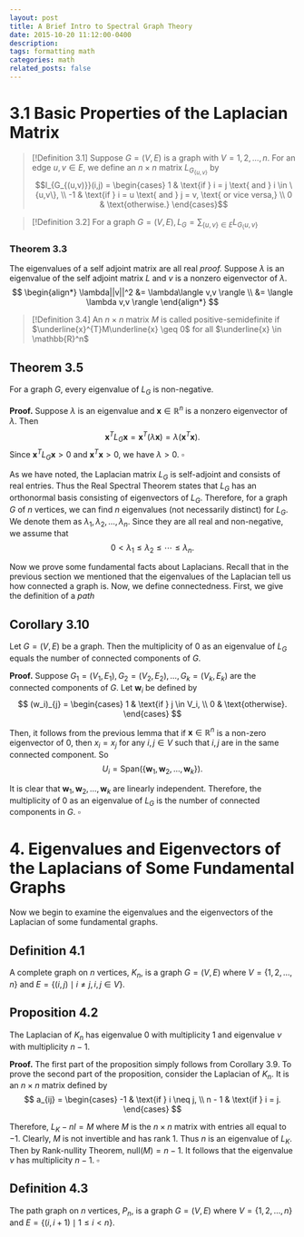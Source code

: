 ```yaml
---
layout: post
title: A Brief Intro to Spectral Graph Theory
date: 2015-10-20 11:12:00-0400
description: 
tags: formatting math
categories: math
related_posts: false
---
```


# 3.1 Basic Properties of the Laplacian Matrix
> [!Definition 3.1]
> Suppose $G = (V,E)$ is a graph with $V = {1,2,...,n}$. For an edge ${u, v} \in E$, we define an $n \times n$ matrix $L_{G_{\{u,v\}}}$ by
> $$l_{G_{(u,v)}}(i,j) = \begin{cases} 1 & \text{if } i = j \text{ and } i \in \{u,v\}, \\ 
-1 & \text{if } i = u \text{ and } j = v, \text{ or vice versa,} \\ 
0 & \text{otherwise.} 
\end{cases}$$

> [!Definition 3.2]
> For a graph $G = (V, E), L_G = \sum_{\{u, v\} \in E} L_{G_\{u, v\}}$

### Theorem 3.3
The eigenvalues of a self adjoint matrix are all real
*proof.* Suppose $\lambda$ is an eigenvalue of the self adjoint matrix $L$ and $v$ is a nonzero eigenvector of $\lambda$. 
$$ \begin{align*} \lambda||v||^2 &= \lambda\langle v,v \rangle \\ &= \langle \lambda v,v \rangle \end{align*} 
$$
> [!Definition 3.4]
> An $n \times n$ matrix $M$ is called positive-semidefinite if $\underline{x}^{T}M\underline{x} \geq 0$ for all $\underline{x} \in \mathbb{R}^n$ 

## Theorem 3.5
For a graph $G$, every eigenvalue of $L_G$ is non-negative.

**Proof.** Suppose $\lambda$ is an eigenvalue and $\mathbf{x} \in \mathbb{R}^n$ is a nonzero eigenvector of $\lambda$. Then
$$
\mathbf{x}^T L_G \mathbf{x} = \mathbf{x}^T (\lambda \mathbf{x}) = \lambda (\mathbf{x}^T \mathbf{x}).
$$
Since $\mathbf{x}^T L_G \mathbf{x} > 0$ and $\mathbf{x}^T \mathbf{x} > 0$, we have $\lambda > 0$. $\square$

As we have noted, the Laplacian matrix $L_G$ is self-adjoint and consists of real entries. Thus the Real Spectral Theorem states that $L_G$ has an orthonormal basis consisting of eigenvectors of $L_G$. Therefore, for a graph $G$ of $n$ vertices, we can find $n$ eigenvalues (not necessarily distinct) for $L_G$. We denote them as $\lambda_1, \lambda_2, \ldots, \lambda_n$. Since they are all real and non-negative, we assume that
$$
0 < \lambda_1 \leq \lambda_2 \leq \cdots \leq \lambda_n.
$$

Now we prove some fundamental facts about Laplacians. Recall that in the previous section we mentioned that the eigenvalues of the Laplacian tell us how connected a graph is. Now, we define connectedness. First, we give the definition of a *path*
## Corollary 3.10
Let $G = (V, E)$ be a graph. Then the multiplicity of $0$ as an eigenvalue of $L_G$ equals the number of connected components of $G$.

**Proof.** Suppose $G_1 = (V_1, E_1), G_2 = (V_2, E_2), \ldots, G_k = (V_k, E_k)$ are the connected components of $G$. Let $\mathbf{w}_i$ be defined by
$$
(w_i)_{j} = 
\begin{cases} 
1 & \text{if } j \in V_i, \\ 
0 & \text{otherwise}.
\end{cases}
$$

Then, it follows from the previous lemma that if $\mathbf{x} \in \mathbb{R}^n$ is a non-zero eigenvector of $0$, then $x_i = x_j$ for any $i, j \in V$ such that $i, j$ are in the same connected component. So
$$
U_{i} = \text{Span}(\{\mathbf{w}_1, \mathbf{w}_2, \ldots, \mathbf{w}_k\}).
$$

It is clear that $\mathbf{w}_1, \mathbf{w}_2, \ldots, \mathbf{w}_k$ are linearly independent. Therefore, the multiplicity of $0$ as an eigenvalue of $L_G$ is the number of connected components in $G$. $\square$
# 4. Eigenvalues and Eigenvectors of the Laplacians of Some Fundamental Graphs

Now we begin to examine the eigenvalues and the eigenvectors of the Laplacian of some fundamental graphs.

## Definition 4.1
A complete graph on $n$ vertices, $K_n$, is a graph $G = (V, E)$ where $V = \{1, 2, \ldots, n\}$ and $E = \{(i, j) \mid i \neq j, i, j \in V\}$.

## Proposition 4.2
The Laplacian of $K_n$ has eigenvalue $0$ with multiplicity $1$ and eigenvalue $\nu$ with multiplicity $n - 1$.

**Proof.** The first part of the proposition simply follows from Corollary 3.9. To prove the second part of the proposition, consider the Laplacian of $K_n$. It is an $n \times n$ matrix defined by
$$
a_{ij} = 
\begin{cases} 
-1 & \text{if } i \neq j, \\ 
n - 1 & \text{if } i = j.
\end{cases}
$$

Therefore, $L_K - nI = M$ where $M$ is the $n \times n$ matrix with entries all equal to $-1$. Clearly, $M$ is not invertible and has rank $1$. Thus $n$ is an eigenvalue of $L_K$. Then by Rank-nullity Theorem, $\text{null}(M) = n - 1$. It follows that the eigenvalue $\nu$ has multiplicity $n - 1$. $\square$

## Definition 4.3
The path graph on $n$ vertices, $P_n$, is a graph $G = (V, E)$ where $V = \{1, 2, \ldots, n\}$ and $E = \{(i, i + 1) \mid 1 \leq i < n\}$.
